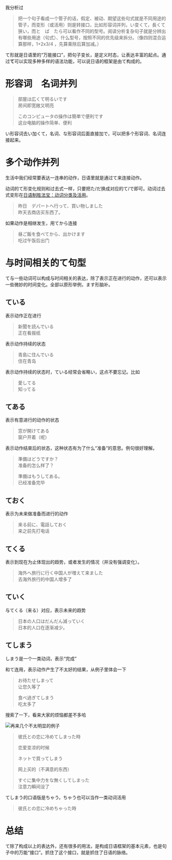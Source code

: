 我分析过

> 把一个句子看成一个管子的话，假定、被动、期望这些句式就是不同用途的管子，而变形（或活用）则是转接口，比如形容词并列，い变くて，長くて狭い，而と　ば　たら可以看作不同的型号。阅读分析复杂句子就是分辨出有哪些用途（句式）、什么型号，按照不同的优先级来拆分。（像四则混合运算那样，1+2x3/4 ，先算乘除后算加减。）

て形就是日语里的“万能接口”，把句子变长，是定义时态，让表达丰富的起点。通过**て**可以实现多种多样的语法功能，可以说日语的框架是由て构成的。

# 形容词　名词并列

> 部屋は広くて明るいです  
> 房间即宽敞又明亮
>
> このコンピュータの操作は簡単で便利です  
> 这台电脑的操作简单、便利

い形容词去い加くて，名词、な形容词后面直接加で，可以把多个形容词、名词连接起来。

# 多个动作并列

生活中我们经常要表达一连串的动作，日语里就是通过て来连接动作。

动词的て形变化规则和过去式一样，只要把た/だ换成对应的て/で即可。动词过去式变形在[日语制胜法宝：动词分类及活用](https://zhuanlan.zhihu.com/p/24881643?refer=iolioli-japanese)。

> 昨日　デパートへ行って、買い物しました  
> 昨天去商店买东西了。

如果动作是相继发生，用てから连接

> 昼ご飯を食べてから、出かけます  
> 吃过午饭后出门

# 与时间相关的て句型

て与一些动词可以构成与时间相关的表达，除了表示正在进行的动作，还可以表示一些微妙的时间变化。全部以原形举例，ます形脑补。

## ている

表示动作正在进行

> 新聞を読んでいる  
> 正在看报纸

表示动作持续的状态

> 青島に住んでいる  
> 住在青岛

表示动作持续的状态时，ている经常会省略い，这点不要忘记。比如

> 愛してる　  
> 知ってる

## てある

表示有意进行的动作的状态

> 窓が開けてある  
> 窗户开着（呢）

表示动作结束后的状态，这种状态有为了什么“准备”的意思。例句很好理解。

> 準備はどうですか？  
> 准备的怎么样了？
>
> 準備はもうしてある。  
> 已经准备完毕

## ておく

表示为未来做准备而进行的动作

> 来る前に、電話しておく  
> 来之前先打电话

## てくる

表示到现在为止体现出的趋势，或者发生的情况（并没有强调变化）。

> 海外へ旅行に行く中国人が増えて来ました  
> 去海外旅行的中国人增多了

## ていく

与てくる（来る）对应，表示未来的趋势

> 日本の人口はだんだん減っていく  
> 日本的人口在逐渐减少。

## てしまう

しまう是一个一类动词，表示“完成”

和て连用，表示动作产生了不太好的结果，从例子里体会一下

> お待たせしまって  
>  让您久等了  
>   
>  食べ過ぎてしまう  
>  吃太多了

搜索了一下，看来大家的烦恼都差不多哈

![](http://pic3.zhimg.com/v2-10b086da282c2cb838ce67a1cde2404e_b.png)再来几个不太明显的例子

> 彼氏との恋に冷めてしまった時
>
> 恋爱变凉的时候
>
> ネットで買ってしまう
>
> 网上买的（不满意的东西）  
>   
> すぐに集中力をな無くしてしまった  
>  注意力瞬间没了

てしまう的口语版是ちゃう，ちゃう也可以当作一类动词活用

> 彼氏との恋に冷めちゃった時

# 总结

て除了构成以上的表达外，还有很多的用法，是构成日语框架的基本元素，也是句子中的万能“接口”。抓住了这个接口，就是抓住了日语的脉络。

